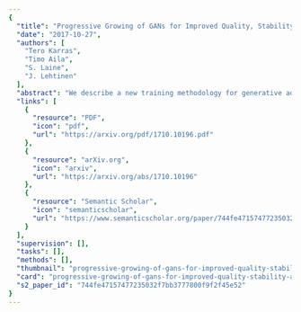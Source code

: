 ```yaml
---
{
  "title": "Progressive Growing of GANs for Improved Quality, Stability, and Variation",
  "date": "2017-10-27",
  "authors": [
    "Tero Karras",
    "Timo Aila",
    "S. Laine",
    "J. Lehtinen"
  ],
  "abstract": "We describe a new training methodology for generative adversarial networks. The key idea is to grow both the generator and discriminator progressively: starting from a low resolution, we add new layers that model increasingly fine details as training progresses. This both speeds the training up and greatly stabilizes it, allowing us to produce images of unprecedented quality, e.g., CelebA images at 1024^2. We also propose a simple way to increase the variation in generated images, and achieve a record inception score of 8.80 in unsupervised CIFAR10. Additionally, we describe several implementation details that are important for discouraging unhealthy competition between the generator and discriminator. Finally, we suggest a new metric for evaluating GAN results, both in terms of image quality and variation. As an additional contribution, we construct a higher-quality version of the CelebA dataset.",
  "links": [
    {
      "resource": "PDF",
      "icon": "pdf",
      "url": "https://arxiv.org/pdf/1710.10196.pdf"
    },
    {
      "resource": "arXiv.org",
      "icon": "arxiv",
      "url": "https://arxiv.org/abs/1710.10196"
    },
    {
      "resource": "Semantic Scholar",
      "icon": "semanticscholar",
      "url": "https://www.semanticscholar.org/paper/744fe47157477235032f7bb3777800f9f2f45e52"
    }
  ],
  "supervision": [],
  "tasks": [],
  "methods": [],
  "thumbnail": "progressive-growing-of-gans-for-improved-quality-stability-and-variation-thumb.jpg",
  "card": "progressive-growing-of-gans-for-improved-quality-stability-and-variation-card.jpg",
  "s2_paper_id": "744fe47157477235032f7bb3777800f9f2f45e52"
}
---
```


